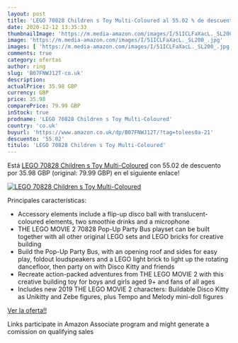 ```yaml
---
layout: post
title: 'LEGO 70828 Children s Toy Multi-Coloured al 55.02 % de descuento'
date: 2020-12-12 13:35:33
thumbnailImage: 'https://m.media-amazon.com/images/I/51ICLFaXacL._SL200_.jpg'
image: 'https://m.media-amazon.com/images/I/51ICLFaXacL._SL200_.jpg'
images: [ 'https://m.media-amazon.com/images/I/51ICLFaXacL._SL200_.jpg' ]
comments: true
category: ofertas
author: ring
slug: 'B07FNWJ12T-co.uk'
description:
actualPrice: 35.98 GBP
currency: GBP
price: 35.98
comparePrice: 79.99 GBP
inStock: true
prodname: 'LEGO 70828 Children s Toy Multi-Coloured'
country: 'co.uk'
buyurl: 'https://www.amazon.co.uk/dp/B07FNWJ12T/?tag=tolees0a-21'
descuento: '55.02'
titulo: 'LEGO 70828 Children s Toy Multi-Coloured'
---
```


Está [LEGO 70828 Children s Toy Multi-Coloured](https://www.amazon.co.uk/dp/B07FNWJ12T/?tag=tolees0a-21) con 55.02 de descuento por 35.98 GBP (original: 79.99 GBP) en el siguiente enlace!

[![LEGO 70828 Children s Toy Multi-Coloured](https://m.media-amazon.com/images/I/51ICLFaXacL._SL200_.jpg)](https://www.amazon.co.uk/dp/B07FNWJ12T/?tag=tolees0a-21)

Principales características:

- Accessory elements include a flip-up disco ball with translucent-coloured elements, two smoothie drinks and a microphone
- THE LEGO MOVIE 2 70828 Pop-Up Party Bus playset can be built together with all other original LEGO sets and LEGO bricks for creative building
- Build the Pop-Up Party Bus, with an opening roof and sides for easy play, foldout loudspeakers and a LEGO light brick to light up the rotating dancefloor, then party on with Disco Kitty and friends
- Recreate action-packed adventures from THE LEGO MOVIE 2 with this creative building toy for boys and girls aged 9+ and fans of all ages
- Includes new 2019 THE LEGO MOVIE 2 characters: Buildable Disco Kitty as Unikitty and Zebe figures, plus Tempo and Melody mini-doll figures

[Ver la oferta!!](https://www.amazon.co.uk/dp/B07FNWJ12T/?tag=tolees0a-21)

Links participate in Amazon Associate program and might generate a comission on qualifying sales


